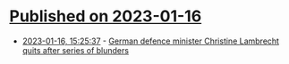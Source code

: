 # [Published on 2023-01-16](index.md)

* [2023-01-16, 15:25:37](https://news.ycombinator.com/item?id=34401533) - [German defence minister Christine Lambrecht quits after series of blunders](https://www.theguardian.com/world/2023/jan/16/german-defence-minister-christine-lambrecht-quits)
